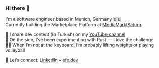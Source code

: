 ### Hi there 👋

I'm a software engineer based in Munich, Germany 🇩🇪  
Currently building the Marketplace Platform at [MediaMarktSaturn](https://careers.mediamarktsaturn.com/MMSTech/?locale=en_US).

🎥 I share dev content (in Turkish) on my [YouTube channel](https://www.youtube.com/@efekarasakaldev)  
🧪 On the side, I’ve been experimenting with Rust — I love the challenge  
🏋️‍♂️ When I’m not at the keyboard, I’m probably lifting weights or playing volleyball 

🤝 Let’s connect: [LinkedIn](https://www.linkedin.com/in/efekarasakal/) • [efe.dev](https://efe.dev)
